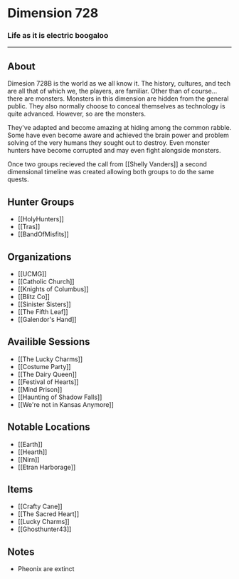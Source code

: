 # Dimension 728
### Life as it is electric boogaloo
---
## About
Dimesion 728B is the world as we all know it. The history, cultures, and tech are all that of which we, the players, are familiar. Other than of course... there are monsters. Monsters in this dimension are hidden from the general public. They also normally choose to conceal themselves as technology is quite advanced. However, so are the monsters.

They've adapted and become amazing at hiding among the common rabble. Some have even become aware and achieved the brain power and problem solving of the very humans they sought out to destroy. Even monster hunters have become corrupted and may even fight alongside monsters.

Once two groups recieved the call from [[Shelly Vanders]] a second dimensional timeline was created allowing both groups to do the same quests.

## Hunter Groups
- [[HolyHunters]]
- [[Tras]]
- [[BandOfMisfits]]

## Organizations
- [[UCMG]]
- [[Catholic Church]]
- [[Knights of Columbus]]
- [[Blitz Co]]
- [[Sinister Sisters]]
- [[The Fifth Leaf]]
- [[Galendor's Hand]]

## Availible Sessions
- [[The Lucky Charms]]
- [[Costume Party]]
- [[The Dairy Queen]]
- [[Festival of Hearts]]
- [[Mind Prison]]
- [[Haunting of Shadow Falls]]
- [[We're not in Kansas Anymore]]

## Notable Locations
- [[Earth]]
- [[Hearth]]
- [[Nirn]]
- [[Etran Harborage]]
## Items
- [[Crafty Cane]]
- [[The Sacred Heart]]
- [[Lucky Charms]]
- [[Ghosthunter43]]
## Notes
- Pheonix are extinct
